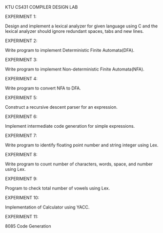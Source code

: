 KTU CS431 COMPILER DESIGN LAB

EXPERIMENT 1: 

Design and implement a lexical analyzer for given language using C and the lexical
analyzer should ignore redundant spaces, tabs and new lines.

EXPERIMENT 2:

Write program to implement Deterministic Finite Automata(DFA).

EXPERIMENT 3:

Write program to implement Non-deterministic Finite Automata(NFA).

EXPERIMENT 4:

Write program to convert NFA to DFA.

EXPERIMENT 5:

Construct a recursive descent parser for an expression.

EXPERIMENT 6:

Implement intermediate code generation for simple expressions.

EXPERIMENT 7:

Write program to identify floating point number and string integer using Lex.

EXPERIMENT 8:

Write program to count number of characters, words, space, and number using Lex.

EXPERIMENT 9:

Program to check total number of vowels using Lex.

EXPERIMENT 10:

Implementation of Calculator using YACC.

EXPERIMENT 11:

8085 Code Generation


